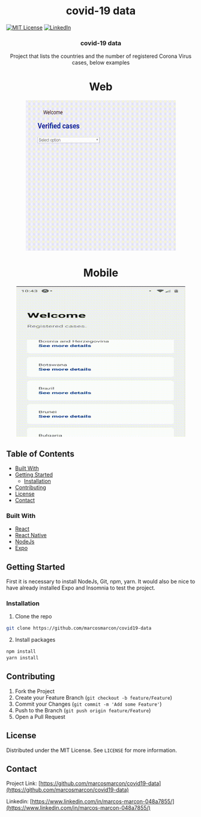 
<!-- PROJECT LOGO -->
<br />


<h1 align="center">
covid-19 data
</h1>

<!-- PROJECT SHIELDS -->
[![MIT License][license-shield]][license-url]
[![LinkedIn][linkedin-shield]][linkedin-url]


  <h3 align="center">covid-19 data</h3>

  <p align="center">
  Project that lists the countries and the number of registered Corona Virus cases, below examples
  </p>
  
  <h1 align="center">Web</h1>
  <p align="center">
     <a><img src="https://github.com/marcosmarcon/covid19-data/blob/master/record/front.gif"  width="400" height="400" ></a> 
  </p>
  
  
  <h1 align="center">Mobile</h1>
  <p align="center">
     <a><img src="https://github.com/marcosmarcon/covid19-data/blob/master/record/mob.gif" width="450" height="400" ></a> 
  </p>



<!-- TABLE OF CONTENTS -->
## Table of Contents

* [Built With](#built-with)
* [Getting Started](#getting-started)
  * [Installation](#installation)
* [Contributing](#contributing)
* [License](#license)
* [Contact](#contact)



<!-- ABOUT THE PROJECT -->

### Built With
* [React](https://reactjs.org/)
* [React Native](https://reactnative.dev/)
* [NodeJs](https://nodejs.org/en/)
* [Expo](https://expo.io/)



<!-- GETTING STARTED -->
## Getting Started

First it is necessary to install NodeJs, Git, npm, yarn.
It would also be nice to have already installed Expo and Insomnia to test the project.


### Installation

1. Clone the repo
```sh
git clone https://github.com/marcosmarcon/covid19-data
```
2. Install packages
```sh
npm install
yarn install
```



<!-- CONTRIBUTING -->
## Contributing

1. Fork the Project
2. Create your Feature Branch (`git checkout -b feature/Feature`)
3. Commit your Changes (`git commit -m 'Add some Feature'`)
4. Push to the Branch (`git push origin feature/Feature`)
5. Open a Pull Request


<!-- LICENSE -->
## License
Distributed under the MIT License. See `LICENSE` for more information.

<!-- CONTACT -->
## Contact
Project Link: [https://github.com/marcosmarcon/covid19-data](https://github.com/marcosmarcon/covid19-data)

Linkedin: [https://www.linkedin.com/in/marcos-marcon-048a7855/](https://www.linkedin.com/in/marcos-marcon-048a7855/)

<!-- MARKDOWN LINKS & IMAGES -->
<!-- https://www.markdownguide.org/basic-syntax/#reference-style-links -->
[license-shield]: https://img.shields.io/badge/License-MIT-blue.svg
[license-url]: https://opensource.org/licenses/MIT
[linkedin-shield]: https://img.shields.io/badge/-LinkedIn-black.svg?style=flat-square&logo=linkedin&colorB=555
[linkedin-url]: linkedin.com/in/marcos-marcon-048a7855

